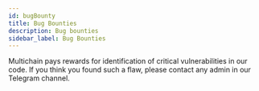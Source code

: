 ```yaml
---
id: bugBounty
title: Bug Bounties
description: Bug bounties
sidebar_label: Bug Bounties
---
```


Multichain pays rewards for identification of critical vulnerabilities in our code. If you think you found such a flaw, please contact any admin in our Telegram channel.